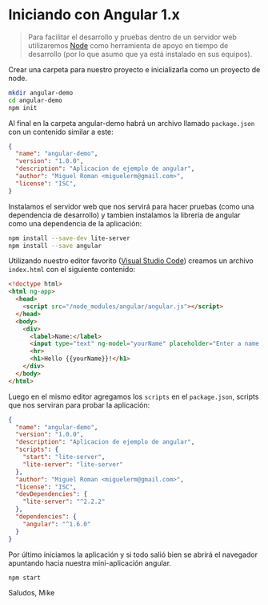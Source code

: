 # Iniciando con Angular 1.x

> Para facilitar el desarrollo y pruebas dentro de un servidor web utilizaremos [Node](https://nodejs.org/en/) como herramienta de apoyo en tiempo de desarrollo (por lo que asumo que ya está instalado en sus equipos). 

Crear una carpeta para nuestro proyecto e inicializarla como un proyecto de node.

```sh
mkdir angular-demo
cd angular-demo
npm init
```

Al final en la carpeta angular-demo habrá un archivo llamado `package.json` con un contenido similar a este:

```json
{
  "name": "angular-demo",
  "version": "1.0.0",
  "description": "Aplicacion de ejemplo de angular",
  "author": "Miguel Roman <miguelerm@gmail.com>",
  "license": "ISC",
}
```

Instalamos el servidor web que nos servirá para hacer pruebas (como una dependencia de desarrollo) y tambien instalamos la librería de angular como una dependencia de la aplicación:

```sh
npm install --save-dev lite-server
npm install --save angular
```

Utilizando nuestro editor favorito ([Visual Studio Code](https://code.visualstudio.com/)) creamos un archivo `index.html` con el siguiente contenido:

```html
<!doctype html>
<html ng-app>
  <head>
    <script src="/node_modules/angular/angular.js"></script>
  </head>
  <body>
    <div>
      <label>Name:</label>
      <input type="text" ng-model="yourName" placeholder="Enter a name here">
      <hr>
      <h1>Hello {{yourName}}!</h1>
    </div>
  </body>
</html>
```

Luego en el mismo editor agregamos los `scripts` en el `package.json`, scripts que nos serviran para probar la aplicación:

```json
{
  "name": "angular-demo",
  "version": "1.0.0",
  "description": "Aplicacion de ejemplo de angular",
  "scripts": {
    "start": "lite-server",
    "lite-server": "lite-server"
  },
  "author": "Miguel Roman <miguelerm@gmail.com>",
  "license": "ISC",
  "devDependencies": {
    "lite-server": "^2.2.2"
  },
  "dependencies": {
    "angular": "^1.6.0"
  }
}
```

Por último iniciamos la aplicación y si todo salió bien se abrirá el navegador apuntando hacia nuestra mini-aplicación angular.

```sh
npm start
```

Saludos,
Mike
